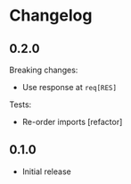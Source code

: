 # Changelog

## 0.2.0

Breaking changes:

* Use response at `req[RES]`

Tests:

* Re-order imports [refactor]

## 0.1.0

* Initial release
